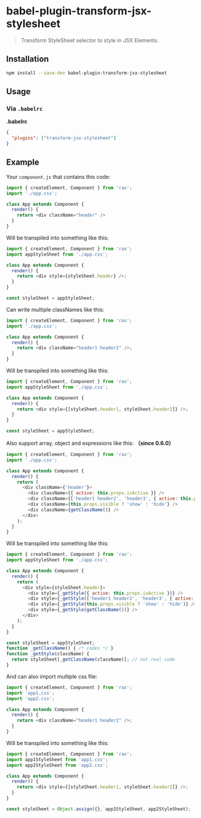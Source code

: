 # babel-plugin-transform-jsx-stylesheet
> Transform StyleSheet selector to style in JSX Elements.

## Installation

```sh
npm install --save-dev babel-plugin-transform-jsx-stylesheet
```

## Usage

### Via `.babelrc`

**.babelrc**

```json
{
  "plugins": ["transform-jsx-stylesheet"]
}
```

## Example

Your `component.js` that contains this code:

```js
import { createElement, Component } from 'rax';
import './app.css';

class App extends Component {
  render() {
    return <div className="header" />
  }
}
```

Will be transpiled into something like this:

```js
import { createElement, Component } from 'rax';
import appStyleSheet from './app.css';

class App extends Component {
  render() {
    return <div style={styleSheet.header} />;
  }
}

const styleSheet = appStyleSheet;
```

Can write multiple classNames like this:

```js
import { createElement, Component } from 'rax';
import './app.css';

class App extends Component {
  render() {
    return <div className="header1 header2" />;
  }
}
```

Will be transpiled into something like this:

```js
import { createElement, Component } from 'rax';
import appStyleSheet from './app.css';

class App extends Component {
  render() {
    return <div style={[styleSheet.header1, styleSheet.header2]} />;
  }
}

const styleSheet = appStyleSheet;
```

Also support array, object and expressions like this: **（since 0.6.0）**

```js
import { createElement, Component } from 'rax';
import './app.css';

class App extends Component {
  render() {
    return (
      <div className={'header'}>
        <div className={{ active: this.props.isActive }} />
        <div className={['header1 header2', 'header3', { active: this.props.isActive }]} />
        <div className={this.props.visible ? 'show' : 'hide'} />
        <div className={getClassName()} />
      </div>
    );
  }
}
```

Will be transpiled into something like this:

```js
import { createElement, Component } from 'rax';
import appStyleSheet from './app.css';

class App extends Component {
  render() {
    return (
      <div style={styleSheet.header}>
        <div style={_getStyle({ active: this.props.isActive })} />
        <div style={_getStyle(['header1 header2', 'header3', { active: this.props.isActive }])} />
        <div style={_getStyle(this.props.visible ? 'show' : 'hide')} />
        <div style={_getStyle(getClassName())} />
      </div>
    );
  }
}

const styleSheet = appStyleSheet;
function _getClassName() { /* codes */ }
function _getStyle(className) {
  return styleSheet[_getClassName(className)]; // not real code
}
```

And can also import multiple css file:

```js
import { createElement, Component } from 'rax';
import 'app1.css';
import 'app2.css';

class App extends Component {
  render() {
    return <div className="header1 header2" />;
  }
}
```

Will be transpiled into something like this:

```js
import { createElement, Component } from 'rax';
import app1StyleSheet from 'app1.css';
import app2StyleSheet from 'app2.css';

class App extends Component {
  render() {
    return <div style={[styleSheet.header1, styleSheet.header2]} />;
  }
}

const styleSheet = Object.assign({}, app1StyleSheet, app2StyleSheet);
```


